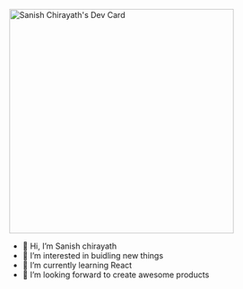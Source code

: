 <a href="https://app.daily.dev/sanishchirayath"><img src="https://api.daily.dev/devcards/d4db0f4e47ce48ca97eff2dbd9a32ff2.png?r=roa" width="400" alt="Sanish Chirayath's Dev Card"/></a>

- 👋 Hi, I’m Sanish chirayath
- 👀 I’m interested in buidling new things
- 🌱 I’m currently learning React
- 💞️ I’m looking forward to create awesome products
<!---
sanishchirayath1/sanishchirayath1 is a ✨ special ✨ repository because its `README.md` (this file) appears on your GitHub profile.
You can click the Preview link to take a look at your changes.
--->
